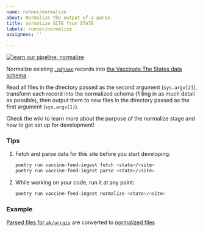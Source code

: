 ```yaml
---
name: runner/normalize
about: Normalize the output of a parse.
title: normalize SITE from STATE
labels: runner/normalize
assignees: ''

---
```


[![learn our pipeline: normalize](https://img.shields.io/static/v1?label=learn%20our%20pipeline&message=normalize&style=social)](https://github.com/CAVaccineInventory/vaccine-feed-ingest/wiki/Runner-pipeline-stages#normalize)

Normalize existing [`.ndjson`](http://ndjson.org/) records into [the Vaccinate The States data schema](https://github.com/CAVaccineInventory/vaccine-feed-ingest/blob/main/vaccine_feed_ingest/schema/schema.py).

Read all files in the directory passed as the second argument (`sys.argv[2]`), transform each record into the normalized schema (filling in as much detail as possible), then output them to new files in the directory passed as the first argument (`sys.argv[1]`).

Check the wiki to learn more about the purpose of the normalize stage and how to get set up for development!

### Tips

1. Fetch and parse data for this site before you start developing:
    ```sh
    poetry run vaccine-feed-ingest fetch <state>/<site>
    poetry run vaccine-feed-ingest parse <state>/<site>
    ```

1. While working on your code, run it at any point:
    ```sh
    poetry run vaccine-feed-ingest normalize <state>/<site>
    ```

### Example
[Parsed files for `ak/arcgis`](https://github.com/CAVaccineInventory/vaccine-feed-ingest-results/tree/main/ak/arcgis/parsed) are converted to [normalized files](https://github.com/CAVaccineInventory/vaccine-feed-ingest-results/tree/main/ak/arcgis/normalized)
